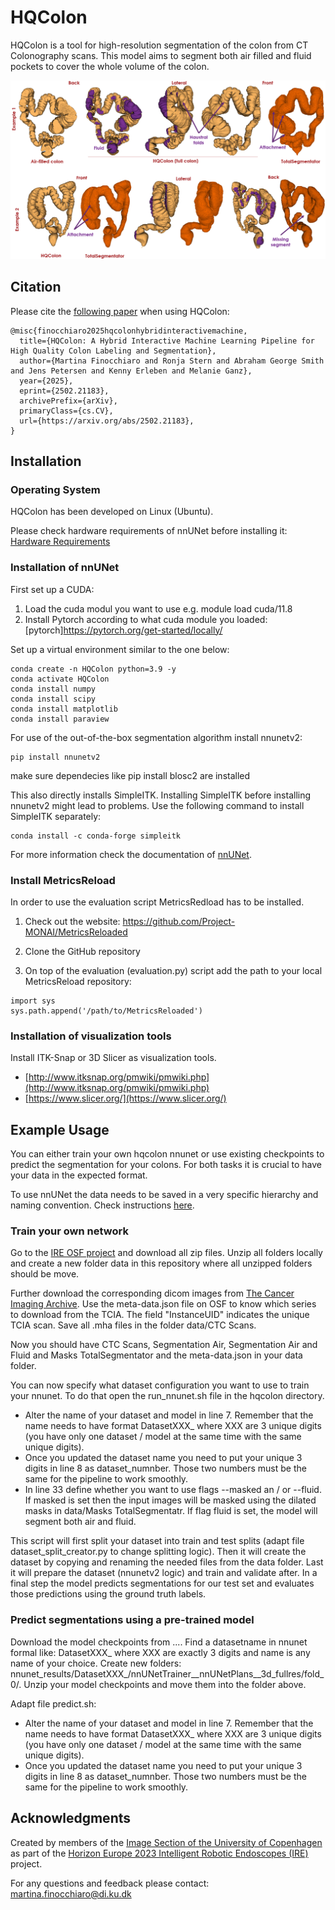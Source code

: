 # HQColon

HQColon is a tool for high-resolution segmentation of the colon from CT Colonography scans. This model aims to segment both air filled and fluid pockets to cover the whole volume of the colon.

![HQColon Segmentation examples!](/assets/segmentation-examples.png "HQColon Segmentation examples")

## Citation

Please cite the [following paper](https://arxiv.org/abs/2502.21183) when using HQColon:

<html>
    <head>
        
    @misc{finocchiaro2025hqcolonhybridinteractivemachine,
      title={HQColon: A Hybrid Interactive Machine Learning Pipeline for High Quality Colon Labeling and Segmentation}, 
      author={Martina Finocchiaro and Ronja Stern and Abraham George Smith and Jens Petersen and Kenny Erleben and Melanie Ganz},
      year={2025},
      eprint={2502.21183},
      archivePrefix={arXiv},
      primaryClass={cs.CV},
      url={https://arxiv.org/abs/2502.21183}, 
    }
</html>

## Installation

### Operating System

HQColon has been developed on Linux (Ubuntu).

Please check hardware requirements of nnUNet before installing it: [Hardware Requirements](https://github.com/MIC-DKFZ/nnUNet/blob/master/documentation/installation_instructions.md)

### Installation of nnUNet

First set up a CUDA:

1. Load the cuda modul you want to use e.g. module load cuda/11.8
2. Install Pytorch according to what cuda module you loaded: [pytorch]https://pytorch.org/get-started/locally/

Set up a virtual environment similar to the one below:

``` Console
conda create -n HQColon python=3.9 -y
conda activate HQColon      
conda install numpy     
conda install scipy     
conda install matplotlib
conda install paraview
```

For use of the out-of-the-box segmentation algorithm install nnunetv2:

```
pip install nnunetv2
```

make sure dependecies like pip install blosc2 are installed

This also directly installs SimpleITK. Installing SimpleITK before installing nnunetv2 might lead to problems. Use the following command to install SimpleITK separately:

```
conda install -c conda-forge simpleitk
```

For more information check the documentation of [nnUNet](https://github.com/MIC-DKFZ/nnUNet/blob/master/documentation/installation_instructions.md).


### Install MetricsReload

In order to use the evaluation script MetricsRedload has to be installed.

1. Check out the website: https://github.com/Project-MONAI/MetricsReloaded

2. Clone the GitHub repository

3. On top of the evaluation (evaluation.py) script add the path to your local MetricsReload repository:
```
import sys
sys.path.append('/path/to/MetricsReloaded')
```

### Installation of visualization tools

Install ITK-Snap or 3D Slicer as visualization tools.
* [http://www.itksnap.org/pmwiki/pmwiki.php](http://www.itksnap.org/pmwiki/pmwiki.php)
* [https://www.slicer.org/](https://www.slicer.org/)

## Example Usage

You can either train your own hqcolon nnunet or use existing checkpoints to predict the segmentation for your colons. For both tasks it is crucial to have your data in the expected format.

To use nnUNet the data needs to be saved in a very specific hierarchy and naming convention. Check instructions [here](https://github.com/MIC-DKFZ/nnUNet/blob/master/documentation/setting_up_paths.md).


### Train your own network

Go to the [IRE OSF project](https://osf.io/8tkpm/) and download all zip files. Unzip all folders locally and create a new folder data in this repository where all unzipped folders should be move.

Further download the corresponding dicom images from [The Cancer Imaging Archive](https://www.cancerimagingarchive.net/collection/ct-colonography/#citations). Use the meta-data.json file on OSF to know which series to download from the TCIA. The field "InstanceUID" indicates the unique TCIA scan.
Save all .mha files in the folder data/CTC Scans.

Now you should have CTC Scans, Segmentation Air, Segmentation Air and Fluid and Masks TotalSegmentator and the meta-data.json in your data folder.

You can now specify what dataset configuration you want to use to train your nnunet. To do that open the run_nnunet.sh file in the hqcolon directory.
- Alter the name of your dataset and model in line 7. Remember that the name needs to have format DatasetXXX_<name> where XXX are 3 unique digits (you have only one dataset / model at the same time with the same unique digits).
- Once you updated the dataset name you need to put your unique 3 digits in line 8 as dataset_numnber. Those two numbers must be the same for the pipeline to work smoothly.
- In line 33 define whether you want to use flags --masked an / or --fluid. If masked is set then the input images will be masked using the dilated masks in data/Masks TotalSegmentatr. If flag fluid is set, the model will segment both air and fluid.

This script will first split your dataset into train and test splits (adapt file dataset_split_creator.py to change splitting logic). Then it will create the dataset by copying and renaming the needed files from the data folder. Last it will prepare the dataset (nnunetv2 logic) and train and validate after. In a final step the model predicts segmentations for our test set and evaluates those predictions using the ground truth labels.


### Predict segmentations using a pre-trained model

Download the model checkpoints from ....
Find a datasetname in nnunet formal like: DatasetXXX_<name> where XXX are exactly 3 digits and name is any name of your choice.
Create new folders: nnunet_results/DatasetXXX_<name>/nnUNetTrainer__nnUNetPlans__3d_fullres/fold_0/.
Unzip your model checkpoints and move them into the folder above.

Adapt file predict.sh:
- Alter the name of your dataset and model in line 7. Remember that the name needs to have format DatasetXXX_<name> where XXX are 3 unique digits (you have only one dataset / model at the same time with the same unique digits).
- Once you updated the dataset name you need to put your unique 3 digits in line 8 as dataset_numnber. Those two numbers must be the same for the pipeline to work smoothly.

## Acknowledgments

Created by members of the [Image Section of the University of Copenhagen](https://di.ku.dk/english/research/image/) as part of the [Horizon Europe 2023 Intelligent Robotic Endoscopes (IRE)](https://ire4health.eu/) project.

For any questions and feedback please contact: martina.finocchiaro@di.ku.dk
